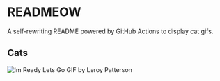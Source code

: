 # READMEOW

A self-rewriting README powered by GitHub Actions to display cat gifs.

## Cats

![Im Ready Lets Go GIF by Leroy Patterson](https://media4.giphy.com/media/CjmvTCZf2U3p09Cn0h/200.gif?cid=9acd02dalewz4hrqs3e5smte1xpqgb0axyp80f6rh2ol851w&ep=v1_gifs_search&rid=200.gif&ct=g)
